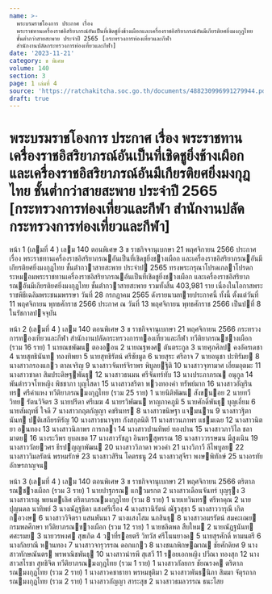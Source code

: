 ```yaml
---
name: >-
  พระบรมราชโองการ ประกาศ เรื่อง
  พระราชทานเครื่องราชอิสริยาภรณ์อันเป็นที่เชิดชูยิ่งช้างเผือกและเครื่องราชอิสริยาภรณ์อันมีเกียรติยศยิ่งมงกุฎไทย
  ชั้นต่ำกว่าสายสะพาย ประจำปี 2565 [กระทรวงการท่องเที่ยวและกีฬา
  สำนักงานปลัดกระทรวงการท่องเที่ยวและกีฬา]
date: '2023-11-21'
category: ข พิเศษ
volume: 140
section: 3
page: 1 เล่มที่ 4
source: 'https://ratchakitcha.soc.go.th/documents/488230996991279944.pdf'
draft: true
---
```


# พระบรมราชโองการ ประกาศ เรื่อง พระราชทานเครื่องราชอิสริยาภรณ์อันเป็นที่เชิดชูยิ่งช้างเผือกและเครื่องราชอิสริยาภรณ์อันมีเกียรติยศยิ่งมงกุฎไทย ชั้นต่ำกว่าสายสะพาย ประจำปี 2565 [กระทรวงการท่องเที่ยวและกีฬา สำนักงานปลัดกระทรวงการท่องเที่ยวและกีฬา]

หน้า 1 (เลมที่ 4 ) เลม 140 ตอนพิเศษ 3 ข ราชกิจจานุเบกษา 21 พฤศจิกายน 2566 ประกาศ เรื่อง พระราชทานเครื่องราชอิสริยาภรณอันเป็นที่เชิดชูยิ่งชางเผือก และเครื่องราชอิสริยาภรณอันมีเกียรติยศยิ่งมงกุฎไทย ชั้นต่ํากวาสายสะพาย ประจําป 2565 ทรงพระกรุณาโปรดเกลาโปรดกระหมอมพระราชทานเครื่องราชอิสริยาภรณอันเป็นที่เชิดชูยิ่งชางเผือก และเครื่องราชอิสริยาภรณอันมีเกียรติยศยิ่งมงกุฎไทย ชั้นต่ํากวาสายสะพาย รวมทั้งสิ้น 403,981 ราย เนื่องในโอกาสพระราชพิธีเฉลิมพระชนมพรรษา วันที่ 28 กรกฎาคม 2565 ดังรายนามทายประกาศนี้ ทั้งนี้ ตั้งแต่วันที่ 11 พฤศจิกายน พุทธศักราช 2566 ประกาศ ณ วันที่ 13 พฤศจิกายน พุทธศักราช 2566 เป็นปที่ 8 ในรัชกาลปจจุบัน

หน้า 2 (เลมที่ 4 ) เลม 140 ตอนพิเศษ 3 ข ราชกิจจานุเบกษา 21 พฤศจิกายน 2566 กระทรวงการทองเที่ยวและกีฬา สํานักงานปลัดกระทรวงการทองเที่ยวและกีฬา ทวีติยาภรณชางเผือก (รวม 16 ราย) 1 นายณชพัฒน ตองออน 2 นายณฐพงศ ตันตระกูล 3 นายศุภศิลป คงอัครเดชา 4 นายสุทธินันท ทองทิพยา 5 นายสุทธิรัตน์ ศรีชัยมูล 6 นายสุระ ศรีอาจ 7 นายอนุชา ปะทิรัมย 8 นางสาวกรองแกว ตาลเจริญ 9 นางสาวจันทร์จิราพร พิบูลยฐิติ 10 นางสาวจุฑามาศ เอี่ยมอุตมะ 11 นางสาวชาดา สิมประดิษฐพันธุ 12 นางสาวธนมน ศรีจันทร์ทับ 13 นางประภาภรณ อนุกูล 14 พันตํารวจโทหญิง พิชชาภา บุญโสดา 15 นางสาวสริตา พวงทองคํา ทรัพย์มาก 16 นางสาวอัญรินทร ศรีคําแหง ทวีติยาภรณมงกุฎไทย (รวม 25 ราย) 1 นายนิติพัฒน สังขนอย 2 นายทวีวิทย รัตนวิจิตร 3 นายปรีดา ศรีเมฆ 4 นายรวิพัฒน หาญภาคภูมิ 5 นายศักดิ์พันธุ บุญเอี่ยม 6 นายสัมฤทธิ์ ใจดี 7 นางสาวกฤตกัญญา คชรินทร 8 นางสาวขนิษฐา แจมนาน 9 นางสาวฐิตานันท ปติเสถียรหิรัญ 10 นางสาวธนาจุฑา กังสกุลนิติ 11 นางสาวนภาพร แชมเฉย 12 นางสาวนิตยา อนทอง 13 นางสาวนิภาพร การกลา 14 นางสาวปานทิพย์ ทองปาน 15 นางสาวภาวิไล ชลามาตย 16 นางระวีพร ยุบลเขต 17 นางสาวรัชฎา อินทรสุพรรณ 18 นางสาววรรษมน มีสูงเนิน 19 นางสาววัลยวศร ธีรปญญาพัฒน 20 นางสาววิภาดา พวงคํา 21 นางวิภาวี ลีไพบูลย 22 นางสาววิมลรัตน์ พรหมรักษ์ 23 นางสาวสิริน โคตรธนู 24 นางสาวสุจีรา พงษพิทักษ์ 25 นางอรทัย อักษรกาญจน

หน้า 3 (เลมที่ 4 ) เลม 140 ตอนพิเศษ 3 ข ราชกิจจานุเบกษา 21 พฤศจิกายน 2566 ตริตาภรณชางเผือก (รวม 3 ราย) 1 นายปาฐกรณ แกวมรกต 2 นางสาวเดือนจันทร์ บุญรุง 3 นางสาวเรณู พยนตเลิศ ตริตาภรณมงกุฎไทย (รวม 8 ราย) 1 นายเทวินทร ศรีหาคุณ 2 นายปุญนดล นาทิพย์ 3 นางณัฏฐธิดา แสงศรีเรือง 4 นางสาวนิรัตน์ ณัฐวสุธา 5 นางสาววารุณี เกิดกอวงษ 6 นางสาววิจิตรา แสนพันนา 7 นางแสงโสม นภสินธุ 8 นางสาวอมรรัตน์ สมคะเณย กรมพลศึกษา ทวีติยาภรณชางเผือก (รวม 12 ราย) 1 นายชลิตพล สืบใหม 2 นายณัฏฐนันท ศศะรมย 3 นายวรพงศ สุขเกิด 4 วาที่รอยตรี วิทวัส ศรีโนนยางค 5 นายสุรศักดิ์ หามนตรี 6 นางกัลยาณี หานทอง 7 นางสาวจารุวรรณ ดอกแกว 8 นางชนกพิกษฌาณ ชัยศักดิยศ 9 นางสาวทักษณันตร พรพาณิชพันธุ 10 นางสาวนํารพี สุเสวี 11 รอยเอกหญิง ปวีณา ทองสุก 12 นางสาวสโรชา สุทธิจิต ทวีติยาภรณมงกุฎไทย (รวม 1 ราย) 1 นางสาวกัลยกร ชัยณรงค ตริตาภรณมงกุฎไทย (รวม 2 ราย) 1 นางสาวคชาธายา พรหมชุติมา 2 นางสาวพันธนิภา สิมมา จัตุรถาภรณมงกุฎไทย (รวม 2 ราย) 1 นางสาวกัญญา สาระสุข 2 นางสาวธมลวรรณ ธนะไสย
